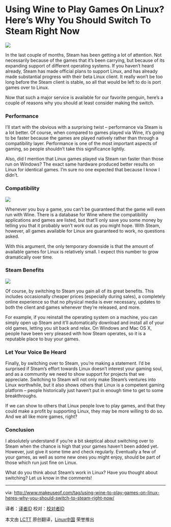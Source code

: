 Using Wine to Play Games On Linux? Here’s Why You Should Switch To Steam Right Now
================================================================================
![](http://main.makeuseoflimited.netdna-cdn.com/wp-content/uploads/2012/12/steamforlinux.png)

In the last couple of months, Steam has been getting a lot of attention. Not necessarily because of the games that it’s been carrying, but because of its expanding support of different operating systems. If you haven’t heard already, Steam has made official plans to support Linux, and has already made substantial progress with their beta Linux client. It really won’t be too long before the Steam client is stable, so all that would be left to do is port games over to Linux.

Now that such a major service is available for our favorite penguin, here’s a couple of reasons why you should at least consider making the switch.

### Performance ###

I’ll start with the obvious with a surprising twist – performance via Steam is a lot better. Of course, when compared to games played via Wine, it’s going to be faster because the games are played natively rather than through a compatibility layer. Performance is one of the most important aspects of gaming, so people shouldn’t take this significance lightly.

Also, did I mention that Linux games played via Steam ran faster than those run on Windows? The exact same hardware produced better results on Linux for identical games. I’m sure no one expected that because I know I didn’t.

### Compatibility ###

![](http://main.makeuseoflimited.netdna-cdn.com/wp-content/uploads/2013/01/switch_steam_wine.jpg)

Whenever you buy a game, you can’t be guaranteed that the game will even run with Wine. There is a database for Wine where the compatibility applications and games are listed, but that’ll only save you some money by telling you that it probably won’t work out as you might hope. With Steam, however, all games available for Linux are guaranteed to work, no questions asked.

With this argument, the only temporary downside is that the amount of available games for Linux is relatively small. I expect this number to grow dramatically over time.

### Steam Benefits ###

![](http://main.makeuseoflimited.netdna-cdn.com/wp-content/uploads/2013/01/switch_steam_window.jpg)

Of course, by switching to Steam you gain all of its great benefits. This includes occasionally cheaper prices (especially during sales), a completely online experience so that no physical media is ever necessary, updates to both the client and games whenever they’re released, and more.

For example, if you reinstall the operating system on a machine, you can simply open up Steam and it’ll automatically download and install all of your old games, letting you sit back and relax. On Windows and Mac OS X, people have been very pleased with how Steam operates, so it is a reputable place to buy your games.

### Let Your Voice Be Heard ###

Finally, by switching over to Steam, you’re making a statement. I’d be surprised if Steam’s effort towards Linux doesn’t interest your gaming soul, and as a community we need to show support for projects that we appreciate. Switching to Steam will not only make Steam’s ventures into Linux worthwhile, but it also shows others that Linux is a competent gaming platform – people historically just haven’t put in enough time to get to some breakthroughs.

If we can show to others that Linux people love to play games, and that they could make a profit by supporting Linux, they may be more willing to do so. And we all like more games, right?

### Conclusion ###

I absolutely understand if you’re a bit skeptical about switching over to Steam when the chance is high that your games haven’t been added yet. However, just give it some time and check regularly. Eventually a few of your games, as well as some new ones you might enjoy, should be part of those which run just fine on Linux.

What do you think about Steam’s work in Linux? Have you thought about switching? Let us know in the comments!

--------------------------------------------------------------------------------

via: http://www.makeuseof.com/tag/using-wine-to-play-games-on-linux-heres-why-you-should-switch-to-steam-right-now/

译者：[译者ID](https://github.com/译者ID) 校对：[校对者ID](https://github.com/校对者ID)

本文由 [LCTT](https://github.com/LCTT/TranslateProject) 原创翻译，[Linux中国](http://linux.cn/) 荣誉推出